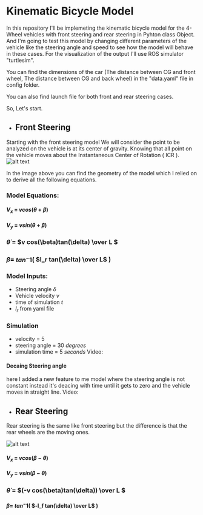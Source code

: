 # Kinematic Bicycle Model
In this repository I'll be implemeting the kinematic bicycle model for the 4-Wheel vehicles with front steering and rear steering in Pyhton class Object. And I'm going to test this model by changing different parameters of the vehicle like the steering angle and speed to see how the model will behave in these cases. For the visualization of the output I'll use ROS simulator "turtlesim".

You can find the dimensions of the car (The distance between CG and front wheel, The distance between CG and back wheel) in the "data.yaml" file in config folder.

You can also find launch file for both front and rear steering cases.

So, Let's start.

- ## Front Steering
Starting with the front steering model We will consider the point to be analyzed on the vehicle is at its center of gravity.
Knowing that all point on the vehicle moves about the Instantaneous Center of Rotation ( ICR ).
![alt text](https://miro.medium.com/max/940/1*WKEsm54kLK2thpYlxii14g.png)

In the image above you can find the geometry of the model which I relied on to derive all the following equations.

### Model Equations:
#### $V_x$ = $vcos{(\theta + \beta)}$
#### $V_y$ = $vsin{(\theta + \beta)}$
### $\dot{\theta}$ = $v cos(\beta)tan(\delta) \over L $
### $\beta  =$ $tan^-1($ $l_r tan(\delta) \over L$ $)$
### Model Inputs:
- Steering angle $\delta$
- Vehicle velocity $v$
- time of simulation $t$
- $l_r$ from yaml file

### Simulation
- velocity = 5
- steering angle = 30 $degrees$
- simulation time = 5 $seconds$
Video:

#### Decaing Steering angle
here I added a new feature to me model where the steering angle is not constant instead it's deacing with time until it gets to zero and the vehicle moves in straight line.
Video:


- ## Rear Steering
Rear steering is the same like front steering but the difference is that the rear wheels are the moving ones. 

![alt text](https://github.com/OmarRamzy45/Kinematic_Bicycle_Model/blob/master/Rear_Steering_crop.png?raw=true)

#### $V_x$ = $vcos{(\beta - \theta)}$
#### $V_y$ = $vsin{(\beta - \theta)}$
### $\dot{\theta}$ = $(-v cos(\beta)tan(\delta)) \over L $
#### $\beta  =$ $tan^-1($ $-l_f tan(\delta) \over L$ $)$
